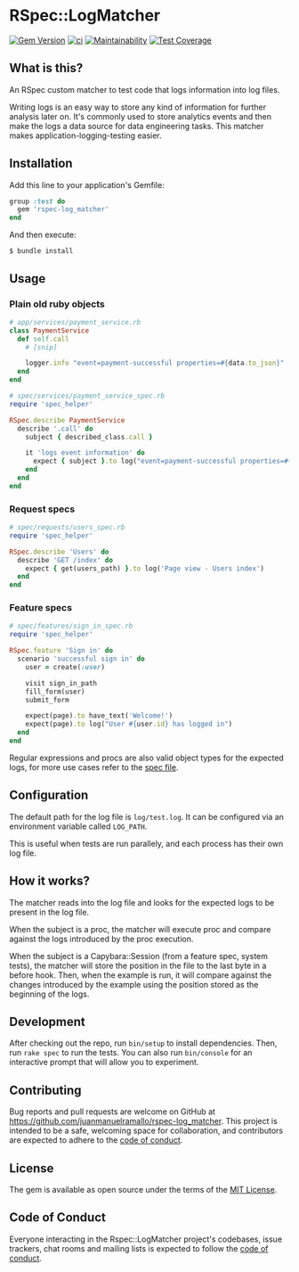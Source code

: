 # RSpec::LogMatcher

[![Gem Version](https://badge.fury.io/rb/rspec-log_matcher.svg)](https://badge.fury.io/rb/rspec-log_matcher)
[![ci](https://github.com/juanmanuelramallo/rspec-log_matcher/workflows/ci/badge.svg?branch=master)](https://github.com/juanmanuelramallo/rspec-log_matcher/actions)
[![Maintainability](https://api.codeclimate.com/v1/badges/145ad4334a67d5e1f8a2/maintainability)](https://codeclimate.com/github/juanmanuelramallo/rspec-log_matcher/maintainability)
[![Test Coverage](https://api.codeclimate.com/v1/badges/145ad4334a67d5e1f8a2/test_coverage)](https://codeclimate.com/github/juanmanuelramallo/rspec-log_matcher/test_coverage)

## What is this?
An RSpec custom matcher to test code that logs information into log files.

Writing logs is an easy way to store any kind of information for further analysis later on. It's commonly used to store analytics events and then make the logs a data source for data engineering tasks. This matcher makes application-logging-testing easier.

## Installation

Add this line to your application's Gemfile:

```ruby
group :test do
  gem 'rspec-log_matcher'
end
```

And then execute:

    $ bundle install

## Usage

### Plain old ruby objects

```ruby
# app/services/payment_service.rb
class PaymentService
  def self.call
    # [snip]

    logger.info "event=payment-successful properties=#{data.to_json}"
  end
end
```

```ruby
# spec/services/payment_service_spec.rb
require 'spec_helper'

RSpec.describe PaymentService
  describe '.call' do
    subject { described_class.call }

    it 'logs event information' do
      expect { subject }.to log("event=payment-successful properties=#{build_expected_json}")
    end
  end
end
```

### Request specs
```ruby
# spec/requests/users_spec.rb
require 'spec_helper'

RSpec.describe 'Users' do
  describe 'GET /index' do
    expect { get(users_path) }.to log('Page view - Users index')
  end
end
```

### Feature specs

```ruby
# spec/features/sign_in_spec.rb
require 'spec_helper'

RSpec.feature 'Sign in' do
  scenario 'successful sign in' do
    user = create(:user)

    visit sign_in_path
    fill_form(user)
    submit_form

    expect(page).to have_text('Welcome!')
    expect(page).to log("User #{user.id} has logged in")
  end
end
```

Regular expressions and procs are also valid object types for the expected logs, for more use cases refer to the [spec file](https://github.com/juanmanuelramallo/rspec-log_matcher/blob/master/spec/rspec-log_matcher_spec.rb).

## Configuration

The default path for the log file is `log/test.log`. It can be configured via an environment variable called `LOG_PATH`.

This is useful when tests are run parallely, and each process has their own log file.

## How it works?

The matcher reads into the log file and looks for the expected logs to be present in the log file.

When the subject is a proc, the matcher will execute proc and compare against the logs introduced by the proc execution.

When the subject is a Capybara::Session (from a feature spec, system tests), the matcher will store the position in the file to the last byte in a before hook. Then, when the example is run, it will compare against the changes introduced by the example using the position stored as the beginning of the logs.

## Development

After checking out the repo, run `bin/setup` to install dependencies. Then, run `rake spec` to run the tests. You can also run `bin/console` for an interactive prompt that will allow you to experiment.

## Contributing

Bug reports and pull requests are welcome on GitHub at https://github.com/juanmanuelramallo/rspec-log_matcher. This project is intended to be a safe, welcoming space for collaboration, and contributors are expected to adhere to the [code of conduct](https://github.com/juanmanuelramallo/rspec-log_matcher/blob/master/CODE_OF_CONDUCT.md).

## License

The gem is available as open source under the terms of the [MIT License](https://opensource.org/licenses/MIT).

## Code of Conduct

Everyone interacting in the Rspec::LogMatcher project's codebases, issue trackers, chat rooms and mailing lists is expected to follow the [code of conduct](https://github.com/juanmanuelramallo/rspec-log_matcher/blob/master/CODE_OF_CONDUCT.md).
